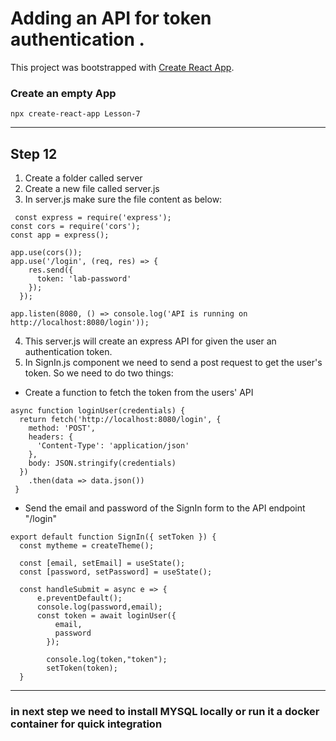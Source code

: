 # Adding an API for token authentication . 

This project was bootstrapped with [Create React App](https://github.com/facebook/create-react-app).
### Create an empty App
`npx create-react-app Lesson-7`

------------


## Step 12 
1.  Create a folder called server 
2. Create a new file called server.js 
2.  In server.js make sure the file content as below:
```
 const express = require('express');
const cors = require('cors');
const app = express();

app.use(cors());
app.use('/login', (req, res) => {
    res.send({
      token: 'lab-password'
    });
  });

app.listen(8080, () => console.log('API is running on http://localhost:8080/login'));

```
4. This server.js will create an express API for given the user an authentication token.
5. In SignIn.js component we need to send a post request to get the user's token. So we need to do two things:
  - Create a function to fetch the token from the users' API 
  ```
  async function loginUser(credentials) {
    return fetch('http://localhost:8080/login', {
      method: 'POST',
      headers: {
        'Content-Type': 'application/json'
      },
      body: JSON.stringify(credentials)
    })
      .then(data => data.json())
   }
  ```
  - Send the email and password of the SignIn form to the API endpoint "/login"
  ```
export default function SignIn({ setToken }) {
    const mytheme = createTheme();

    const [email, setEmail] = useState();
    const [password, setPassword] = useState();
    
    const handleSubmit = async e => {
        e.preventDefault();
        console.log(password,email);
        const token = await loginUser({
            email,
            password
          });
          
          console.log(token,"token");
          setToken(token);
    }
  ```

------------

### in next step we need to install MYSQL locally or run it a docker container for quick integration 